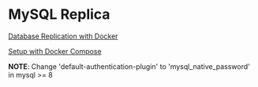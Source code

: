 # MySQL Replica 
[Database Replication with Docker](https://viblo.asia/p/database-replication-with-docker-mysql-images-rails-application-bWrZnxRw5xw)

[Setup with Docker Compose](https://www.linkedin.com/pulse/simplified-guide-mysql-replication-docker-compose-rakesh-shekhawat)

**NOTE**: Change 'default-authentication-plugin' to 'mysql_native_password' in mysql >= 8